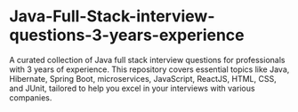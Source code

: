 # Java-Full-Stack-interview-questions-3-years-experience
A curated collection of Java full stack interview questions for professionals with 3 years of experience. This repository covers essential topics like Java, Hibernate, Spring Boot, microservices, JavaScript, ReactJS, HTML, CSS, and JUnit, tailored to help you excel in your interviews with various companies.
